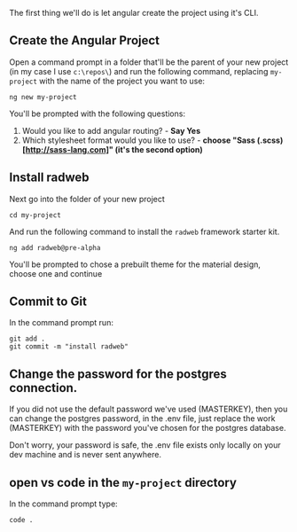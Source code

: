 The first thing we'll do is let angular create the project using it's CLI.

## Create the Angular Project
Open a command prompt in a folder that'll be the parent of your new project (in my case I use `c:\repos\`) and run the following command, replacing `my-project` with the name of the project you want to use:
```
ng new my-project
```
You'll be prompted with the following questions:
1. Would you like to add angular routing? - **Say Yes**
2. Which stylesheet format would you like to use? - **choose "Sass (.scss) [http://sass-lang.com]" (it's the second option)**


## Install radweb
Next go into the folder of your new project
```
cd my-project
```

And run the following command to install the `radweb` framework starter kit.
```
ng add radweb@pre-alpha
```
You'll be prompted to chose a prebuilt theme for the material design, choose one and continue

## Commit to Git
In the command prompt run:
```
git add .
git commit -m "install radweb"
```

## Change the password for the postgres connection.
If you did not use the default password we've used (MASTERKEY), then you can change the postgres password, in the .env file,
just replace the work (MASTERKEY) with the password you've chosen for the postgres database.

Don't worry, your password is safe, the .env file exists only locally on your dev machine and is never sent anywhere.

## open vs code in the `my-project` directory
In the command prompt type:
```
code .
```

